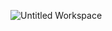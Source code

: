 ![Untitled Workspace](https://user-images.githubusercontent.com/98894505/153568548-88b2dfc4-43a9-4f0d-995e-678ef07d874e.png)
